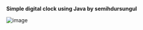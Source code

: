 **Simple digital clock using Java by semihdursungul**

![image](https://github.com/semihdursungul/java_projects/assets/114025283/76977f2c-4b21-436d-94d3-ca88b52b624e)
